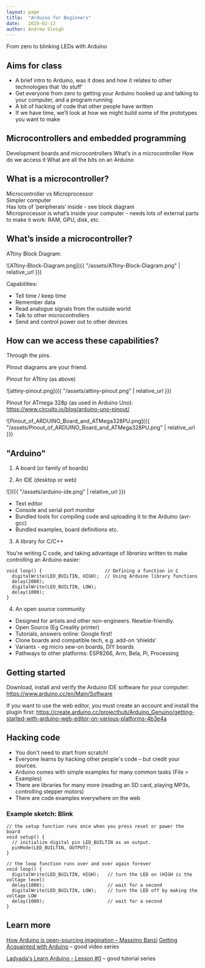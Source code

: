 ```yaml
---
layout: page
title:  "Arduino for Beginners"
date:   2020-02-12
author: Andrew Sleigh
---
```


From zero to blinking LEDs with Arduino

<!--more-->

## Aims for class

* A brief intro to Arduino, was it does and how it relates to other technologies that ‘do stuff’
* Get everyone from zero to getting your Arduino hooked up and talking to your computer, and a program running
* A bit of hacking of code that other people have written
* If we have time, we’ll look at how we might build some of the prototypes you want to make



## Microcontrollers and embedded programming

Development boards and microcontrollers
What’s in a microcontroller
How do we access it
What are all the bits on an Arduino



## What is a microcontroller?

Microcontroller vs Microprocessor  
Simpler computer  
Has lots of ‘peripherals’ inside - see block diagram  
Microprocessor is what’s inside your computer - needs lots of external parts to make it work: RAM, GPU, disk, etc.

## What’s inside a microcontroller?

ATtiny Block Diagram:

![ATtiny-Block-Diagram.png]({{ "/assets/ATtiny-Block-Diagram.png" | relative_url }})

Capabilities:
* Tell time / keep time
* Remember data
* Read analogue signals from the outside world
* Talk to other microcontrollers
* Send and control power out to other devices


## How can we access these capabilities?

Through the pins. 

Pinout diagrams are your friend.

Pinout for ATtiny (as above)

![attiny-pinout.png]({{ "/assets/attiny-pinout.png" | relative_url }})

Pinout for ATmega 328p (as used in Arduino Uno): <https://www.circuito.io/blog/arduino-uno-pinout/>

![Pinout_of_ARDUINO_Board_and_ATMega328PU.png]({{ "/assets/Pinout_of_ARDUINO_Board_and_ATMega328PU.png" | relative_url }})



## "Arduino"


1. A board (or family of boards)

2. An IDE (desktop or web)

![]({{ "/assets/arduino-ide.png" | relative_url }})


* Text editor
* Console and serial port monitor
* Bundled tools for compiling code and uploading it to the Arduino (avr-gcc)
* Bundled examples, board definitions etc.

3. A library for C/C++

You're writing C code, and taking advantage of *libraries* written to make controlling an Arduino easier:

```
void loop() {                       // Defining a function in C
  digitalWrite(LED_BUILTIN, HIGH);  // Using Arduino library functions 
  delay(2000);                      
  digitalWrite(LED_BUILTIN, LOW);   
  delay(1000);                      
}
```

4. An open source community

* Designed for artists and other non-engineers. Newbie-friendly.
* Open Source (Eg Creality printer)
* Tutorials, answers online: Google first!
* Clone boards and compatible tech, e.g. add-on ‘shields’
* Variants - eg micro sew-on boards, DIY boards
* Pathways to other platforms: ESP8266, Arm, Bela, Pi, Processing


## Getting started

Download, install and verify the Arduino IDE software for your computer:
<https://www.arduino.cc/en/Main/Software>

If you want to use the web editor, you must create an account and install the plugin first:
<https://create.arduino.cc/projecthub/Arduino_Genuino/getting-started-with-arduino-web-editor-on-various-platforms-4b3e4a>

## Hacking code


* You don't need to start from scratch!
* Everyone learns by hacking other people's code – but credit your sources.
* Arduino comes with simple examples for many common tasks (File > Examples)
* There are libraries for many more (reading an SD card, playing MP3s, controlling stepper motors)
* There are code examples everywhere on the web



### Example sketch: Blink

```
// the setup function runs once when you press reset or power the board
void setup() {
  // initialize digital pin LED_BUILTIN as an output.
  pinMode(LED_BUILTIN, OUTPUT);
}

// the loop function runs over and over again forever
void loop() {
  digitalWrite(LED_BUILTIN, HIGH);   // turn the LED on (HIGH is the voltage level)
  delay(1000);                       // wait for a second
  digitalWrite(LED_BUILTIN, LOW);    // turn the LED off by making the voltage LOW
  delay(1000);                       // wait for a second
}
```


## Learn more

[How Arduino is open-sourcing imagination – Massimo Banzi](https://www.youtube.com/watch?v=UoBUXOOdLXY)
[Getting Acquainted with Arduino](https://www.youtube.com/watch?v=fCxzA9_kg6s) – good video series

[Ladyada's Learn Arduino - Lesson #0](https://learn.adafruit.com/ladyadas-learn-arduino-lesson-number-0) – good tutorial series

